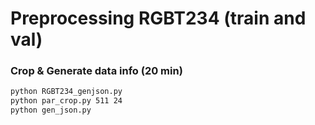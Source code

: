 # Preprocessing RGBT234 (train and val)


### Crop & Generate data info (20 min)

````sh
python RGBT234_genjson.py
python par_crop.py 511 24
python gen_json.py
````
